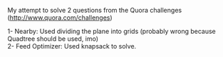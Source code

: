 My attempt to solve 2 questions from the Quora challenges (http://www.quora.com/challenges)

1- Nearby: Used dividing the plane into grids (probably wrong because Quadtree should be used, imo)<br/>
2- Feed Optimizer: Used knapsack to solve.
